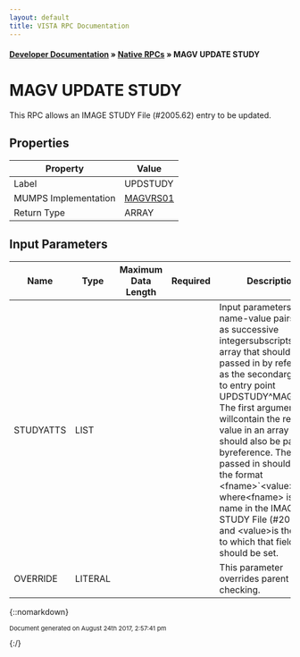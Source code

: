 ```yaml
---
layout: default
title: VISTA RPC Documentation
---
```


#### [Developer Documentation](../index) &#187; [Native RPCs](TableOfContents) &#187; MAGV UPDATE STUDY<br/>
# MAGV UPDATE STUDY

This RPC allows an IMAGE STUDY File (#2005.62) entry to be updated.

## Properties

Property | Value
--- | ---
Label | UPDSTUDY
MUMPS Implementation | [MAGVRS01](http://code.osehra.org/dox/Routine_MAGVRS01_source.html)
Return Type | ARRAY


## Input Parameters

Name | Type | Maximum Data Length | Required | Description
--- | --- | --- | --- | ---
STUDYATTS | LIST |  |  | Input parameters are name-value pairs sent as successive integersubscripts in an array that should be passed in by reference as the secondargument to entry point UPDSTUDY^MAGVRS01.  The first argument willcontain the returned value in an array that should also be passed byreference.  The values passed in should be in the format &lt;fname&gt;&#x60;&lt;value&gt;, where&lt;fname&gt; is a field name in the IMAGE STUDY File (#2005.62) and &lt;value&gt;is the value to which that field should be set.
OVERRIDE | LITERAL |  |  | This parameter overrides parent IEN checking.



{::nomarkdown} <br/><p style="font-size: 11px">Document generated on August 24th 2017, 2:57:41 pm</p>{:/}